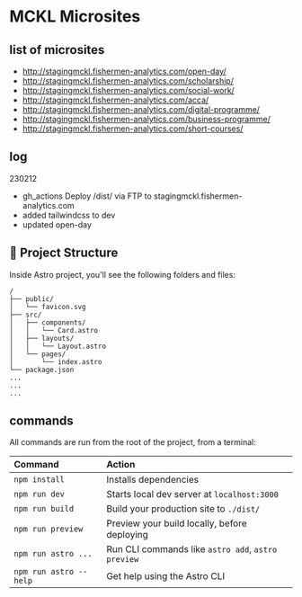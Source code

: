# MCKL Microsites

## list of microsites
- http://stagingmckl.fishermen-analytics.com/open-day/
- http://stagingmckl.fishermen-analytics.com/scholarship/
- http://stagingmckl.fishermen-analytics.com/social-work/
- http://stagingmckl.fishermen-analytics.com/acca/
- http://stagingmckl.fishermen-analytics.com/digital-programme/
- http://stagingmckl.fishermen-analytics.com/business-programme/
- http://stagingmckl.fishermen-analytics.com/short-courses/

## log
230212
- gh_actions Deploy /dist/ via FTP to stagingmckl.fishermen-analytics.com
- added tailwindcss to dev
- updated open-day

## 🚀 Project Structure
Inside Astro project, you'll see the following folders and files:

```
/
├── public/
│   └── favicon.svg
├── src/
│   ├── components/
│   │   └── Card.astro
│   ├── layouts/
│   │   └── Layout.astro
│   └── pages/
│       └── index.astro
└── package.json
...
...
...
```

## commands
All commands are run from the root of the project, from a terminal:

| Command                | Action                                             |
| :--------------------- | :------------------------------------------------- |
| `npm install`          | Installs dependencies                              |
| `npm run dev`          | Starts local dev server at `localhost:3000`        |
| `npm run build`        | Build your production site to `./dist/`            |
| `npm run preview`      | Preview your build locally, before deploying       |
| `npm run astro ...`    | Run CLI commands like `astro add`, `astro preview` |
| `npm run astro --help` | Get help using the Astro CLI                       |
